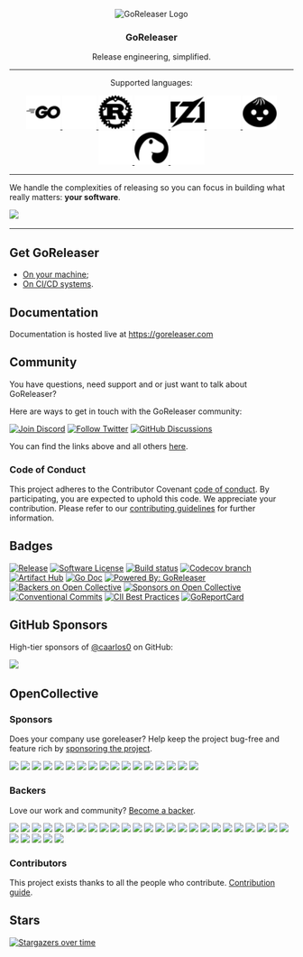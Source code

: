 <p align="center">
  <img alt="GoReleaser Logo" src="https://avatars2.githubusercontent.com/u/24697112?v=3&s=200" height="200" />
  <h3 align="center">GoReleaser</h3>
  <p align="center">Release engineering, simplified.</p>
  <hr />
  <p align="center">Supported languages:</p>
  <p align="center">
    <a href="https://goreleaser.com/customization/builds/go/">
      <img alt="Go" src="./www/docs/static/go-light.svg#gh-light-mode-only" height="60" />
      <img alt="Go" src="./www/docs/static/go-dark.svg#gh-dark-mode-only" height="60" />
    </a>
    <a href="https://goreleaser.com/customization/builds/rust/">
      <img alt="Rust" src="./www/docs/static/rust-light.svg#gh-light-mode-only" height="60" />
      <img alt="Rust" src="./www/docs/static/rust-dark.svg#gh-dark-mode-only" height="60" />
    </a>
    <a href="https://goreleaser.com/customization/builds/zig/">
      <img alt="Zig" src="./www/docs/static/zig-light.svg#gh-light-mode-only" height="60" />
      <img alt="Zig" src="./www/docs/static/zig-dark.svg#gh-dark-mode-only" height="60" />
    </a>
    <a href="https://goreleaser.com/customization/builds/bun/">
      <img alt="Bun" src="./www/docs/static/bun-light.svg#gh-light-mode-only" height="60" />
      <img alt="Bun" src="./www/docs/static/bun-dark.svg#gh-dark-mode-only" height="60" />
    </a>
    <a href="https://goreleaser.com/customization/builds/deno/">
      <img alt="Deno" src="./www/docs/static/deno-light.svg#gh-light-mode-only" height="60" />
      <img alt="Deno" src="./www/docs/static/deno-dark.svg#gh-dark-mode-only" height="60" />
    </a>
  </p>
</p>

---

We handle the complexities of releasing so you can focus in building what really
matters: **your software**.

![](https://goreleaser.com/static/goreleaser.png)

---

## Get GoReleaser

- [On your machine](https://goreleaser.com/install/);
- [On CI/CD systems](https://goreleaser.com/ci/).

## Documentation

Documentation is hosted live at https://goreleaser.com

## Community

You have questions, need support and or just want to talk about GoReleaser?

Here are ways to get in touch with the GoReleaser community:

[![Join Discord](https://img.shields.io/badge/Join_our_Discord_server-5865F2?style=for-the-badge&logo=discord&logoColor=white)](https://discord.gg/RGEBtg8vQ6)
[![Follow Twitter](https://img.shields.io/badge/follow_on_twitter-1DA1F2?style=for-the-badge&logo=twitter&logoColor=white)](https://twitter.com/goreleaser)
[![GitHub Discussions](https://img.shields.io/badge/GITHUB_DISCUSSION-181717?style=for-the-badge&logo=github&logoColor=white)](https://github.com/goreleaser/goreleaser/discussions)

You can find the links above and all others [here](https://goreleaser.com/links/).

### Code of Conduct

This project adheres to the Contributor Covenant [code of conduct](https://github.com/goreleaser/.github/blob/main/CODE_OF_CONDUCT.md).
By participating, you are expected to uphold this code.
We appreciate your contribution.
Please refer to our [contributing guidelines](CONTRIBUTING.md) for further information.

## Badges

[![Release](https://img.shields.io/github/release/goreleaser/goreleaser.svg?style=for-the-badge)](https://github.com/goreleaser/goreleaser/releases/latest)
[![Software License](https://img.shields.io/badge/license-MIT-brightgreen.svg?style=for-the-badge)](/LICENSE.md)
[![Build status](https://img.shields.io/github/actions/workflow/status/goreleaser/goreleaser/build.yml?style=for-the-badge&branch=main)](https://github.com/goreleaser/goreleaser/actions?workflow=build)
[![Codecov branch](https://img.shields.io/codecov/c/github/goreleaser/goreleaser/main.svg?style=for-the-badge)](https://codecov.io/gh/goreleaser/goreleaser)
[![Artifact Hub](https://img.shields.io/endpoint?url=https://artifacthub.io/badge/repository/goreleaser&style=for-the-badge)](https://artifacthub.io/packages/search?repo=goreleaser)
[![Go Doc](https://img.shields.io/badge/godoc-reference-blue.svg?style=for-the-badge)](http://godoc.org/github.com/goreleaser/goreleaser)
[![Powered By: GoReleaser](https://img.shields.io/badge/powered%20by-goreleaser-green.svg?style=for-the-badge)](https://github.com/goreleaser)
[![Backers on Open Collective](https://opencollective.com/goreleaser/backers/badge.svg?style=for-the-badge)](https://opencollective.com/goreleaser/backers/)
[![Sponsors on Open Collective](https://opencollective.com/goreleaser/sponsors/badge.svg?style=for-the-badge)](https://opencollective.com/goreleaser/sponsors/)
[![Conventional Commits](https://img.shields.io/badge/Conventional%20Commits-1.0.0-yellow.svg?style=for-the-badge)](https://conventionalcommits.org)
[![CII Best Practices](https://img.shields.io/cii/summary/5420?label=openssf%20best%20practices&style=for-the-badge)](https://bestpractices.coreinfrastructure.org/projects/5420)
[![GoReportCard](https://goreportcard.com/badge/github.com/goreleaser/goreleaser?style=for-the-badge)](https://goreportcard.com/report/github.com/goreleaser/goreleaser)

## GitHub Sponsors

High-tier sponsors of [@caarlos0](https://github.com/sponsors/caarlos0/) on GitHub:

<a href="https://smallstep.com" target="_blank"><img width="200" src="https://github.com/goreleaser/goreleaser/assets/245435/05ade839-6652-474a-af90-da3ea67dde24"></a>

## OpenCollective

### Sponsors

Does your company use goreleaser? Help keep the project bug-free and feature rich by [sponsoring the project](https://opencollective.com/goreleaser#sponsor).

<a href="https://opencollective.com/goreleaser/sponsors/0/website" rel="nofollow sponsored" target="_blank"><img src="https://opencollective.com/goreleaser/sponsors/0/avatar"></a>
<a href="https://opencollective.com/goreleaser/sponsors/1/website" rel="nofollow sponsored" target="_blank"><img src="https://opencollective.com/goreleaser/sponsors/1/avatar"></a>
<a href="https://opencollective.com/goreleaser/sponsors/2/website" rel="nofollow sponsored" target="_blank"><img src="https://opencollective.com/goreleaser/sponsors/2/avatar"></a>
<a href="https://opencollective.com/goreleaser/sponsors/3/website" rel="nofollow sponsored" target="_blank"><img src="https://opencollective.com/goreleaser/sponsors/3/avatar"></a>
<a href="https://opencollective.com/goreleaser/sponsors/4/website" rel="nofollow sponsored" target="_blank"><img src="https://opencollective.com/goreleaser/sponsors/4/avatar"></a>
<a href="https://opencollective.com/goreleaser/sponsors/5/website" rel="nofollow sponsored" target="_blank"><img src="https://opencollective.com/goreleaser/sponsors/5/avatar"></a>
<a href="https://opencollective.com/goreleaser/sponsors/6/website" rel="nofollow sponsored" target="_blank"><img src="https://opencollective.com/goreleaser/sponsors/6/avatar"></a>
<a href="https://opencollective.com/goreleaser/sponsors/7/website" rel="nofollow sponsored" target="_blank"><img src="https://opencollective.com/goreleaser/sponsors/7/avatar"></a>
<a href="https://opencollective.com/goreleaser/sponsors/8/website" rel="nofollow sponsored" target="_blank"><img src="https://opencollective.com/goreleaser/sponsors/8/avatar"></a>
<a href="https://opencollective.com/goreleaser/sponsors/9/website" rel="nofollow sponsored" target="_blank"><img src="https://opencollective.com/goreleaser/sponsors/9/avatar"></a>
<a href="https://opencollective.com/goreleaser/sponsors/10/website" rel="nofollow sponsored" target="_blank"><img src="https://opencollective.com/goreleaser/sponsors/10/avatar"></a>
<a href="https://opencollective.com/goreleaser/sponsors/11/website" rel="nofollow sponsored" target="_blank"><img src="https://opencollective.com/goreleaser/sponsors/11/avatar"></a>
<a href="https://opencollective.com/goreleaser/sponsors/12/website" rel="nofollow sponsored" target="_blank"><img src="https://opencollective.com/goreleaser/sponsors/12/avatar"></a>
<a href="https://opencollective.com/goreleaser/sponsors/13/website" rel="nofollow sponsored" target="_blank"><img src="https://opencollective.com/goreleaser/sponsors/13/avatar"></a>
<a href="https://opencollective.com/goreleaser/sponsors/14/website" rel="nofollow sponsored" target="_blank"><img src="https://opencollective.com/goreleaser/sponsors/14/avatar"></a>
<a href="https://opencollective.com/goreleaser/sponsors/15/website" rel="nofollow sponsored" target="_blank"><img src="https://opencollective.com/goreleaser/sponsors/15/avatar"></a>
<a href="https://opencollective.com/goreleaser/sponsors/16/website" rel="nofollow sponsored" target="_blank"><img src="https://opencollective.com/goreleaser/sponsors/16/avatar"></a>

### Backers

Love our work and community? [Become a backer](https://opencollective.com/goreleaser).

<a href="https://opencollective.com/goreleaser/backers/0/website" rel="nofollow sponsored" target="_blank"><img src="https://opencollective.com/goreleaser/backers/0/avatar"></a>
<a href="https://opencollective.com/goreleaser/backers/1/website" rel="nofollow sponsored" target="_blank"><img src="https://opencollective.com/goreleaser/backers/1/avatar"></a>
<a href="https://opencollective.com/goreleaser/backers/2/website" rel="nofollow sponsored" target="_blank"><img src="https://opencollective.com/goreleaser/backers/2/avatar"></a>
<a href="https://opencollective.com/goreleaser/backers/3/website" rel="nofollow sponsored" target="_blank"><img src="https://opencollective.com/goreleaser/backers/3/avatar"></a>
<a href="https://opencollective.com/goreleaser/backers/4/website" rel="nofollow sponsored" target="_blank"><img src="https://opencollective.com/goreleaser/backers/4/avatar"></a>
<a href="https://opencollective.com/goreleaser/backers/5/website" rel="nofollow sponsored" target="_blank"><img src="https://opencollective.com/goreleaser/backers/5/avatar"></a>
<a href="https://opencollective.com/goreleaser/backers/6/website" rel="nofollow sponsored" target="_blank"><img src="https://opencollective.com/goreleaser/backers/6/avatar"></a>
<a href="https://opencollective.com/goreleaser/backers/7/website" rel="nofollow sponsored" target="_blank"><img src="https://opencollective.com/goreleaser/backers/7/avatar"></a>
<a href="https://opencollective.com/goreleaser/backers/8/website" rel="nofollow sponsored" target="_blank"><img src="https://opencollective.com/goreleaser/backers/8/avatar"></a>
<a href="https://opencollective.com/goreleaser/backers/9/website" rel="nofollow sponsored" target="_blank"><img src="https://opencollective.com/goreleaser/backers/9/avatar"></a>
<a href="https://opencollective.com/goreleaser/backers/10/website" rel="nofollow sponsored" target="_blank"><img src="https://opencollective.com/goreleaser/backers/10/avatar"></a>
<a href="https://opencollective.com/goreleaser/backers/11/website" rel="nofollow sponsored" target="_blank"><img src="https://opencollective.com/goreleaser/backers/11/avatar"></a>
<a href="https://opencollective.com/goreleaser/backers/12/website" rel="nofollow sponsored" target="_blank"><img src="https://opencollective.com/goreleaser/backers/12/avatar"></a>
<a href="https://opencollective.com/goreleaser/backers/13/website" rel="nofollow sponsored" target="_blank"><img src="https://opencollective.com/goreleaser/backers/13/avatar"></a>
<a href="https://opencollective.com/goreleaser/backers/14/website" rel="nofollow sponsored" target="_blank"><img src="https://opencollective.com/goreleaser/backers/14/avatar"></a>
<a href="https://opencollective.com/goreleaser/backers/15/website" rel="nofollow sponsored" target="_blank"><img src="https://opencollective.com/goreleaser/backers/15/avatar"></a>
<a href="https://opencollective.com/goreleaser/backers/16/website" rel="nofollow sponsored" target="_blank"><img src="https://opencollective.com/goreleaser/backers/16/avatar"></a>
<a href="https://opencollective.com/goreleaser/backers/17/website" rel="nofollow sponsored" target="_blank"><img src="https://opencollective.com/goreleaser/backers/17/avatar"></a>
<a href="https://opencollective.com/goreleaser/backers/18/website" rel="nofollow sponsored" target="_blank"><img src="https://opencollective.com/goreleaser/backers/18/avatar"></a>
<a href="https://opencollective.com/goreleaser/backers/19/website" rel="nofollow sponsored" target="_blank"><img src="https://opencollective.com/goreleaser/backers/19/avatar"></a>
<a href="https://opencollective.com/goreleaser/backers/20/website" rel="nofollow sponsored" target="_blank"><img src="https://opencollective.com/goreleaser/backers/20/avatar"></a>
<a href="https://opencollective.com/goreleaser/backers/21/website" rel="nofollow sponsored" target="_blank"><img src="https://opencollective.com/goreleaser/backers/21/avatar"></a>
<a href="https://opencollective.com/goreleaser/backers/22/website" rel="nofollow sponsored" target="_blank"><img src="https://opencollective.com/goreleaser/backers/22/avatar"></a>
<a href="https://opencollective.com/goreleaser/backers/23/website" rel="nofollow sponsored" target="_blank"><img src="https://opencollective.com/goreleaser/backers/23/avatar"></a>
<a href="https://opencollective.com/goreleaser/backers/24/website" rel="nofollow sponsored" target="_blank"><img src="https://opencollective.com/goreleaser/backers/24/avatar"></a>
<a href="https://opencollective.com/goreleaser/backers/25/website" rel="nofollow sponsored" target="_blank"><img src="https://opencollective.com/goreleaser/backers/25/avatar"></a>
<a href="https://opencollective.com/goreleaser/backers/26/website" rel="nofollow sponsored" target="_blank"><img src="https://opencollective.com/goreleaser/backers/26/avatar"></a>
<a href="https://opencollective.com/goreleaser/backers/27/website" rel="nofollow sponsored" target="_blank"><img src="https://opencollective.com/goreleaser/backers/27/avatar"></a>
<a href="https://opencollective.com/goreleaser/backers/28/website" rel="nofollow sponsored" target="_blank"><img src="https://opencollective.com/goreleaser/backers/28/avatar"></a>
<a href="https://opencollective.com/goreleaser/backers/29/website" rel="nofollow sponsored" target="_blank"><img src="https://opencollective.com/goreleaser/backers/29/avatar"></a>

### Contributors

This project exists thanks to all the people who contribute.
[Contribution guide](CONTRIBUTING.md).

## Stars

[![Stargazers over time](https://starchart.cc/goreleaser/goreleaser.svg?variant=adaptive)](https://starchart.cc/goreleaser/goreleaser)
